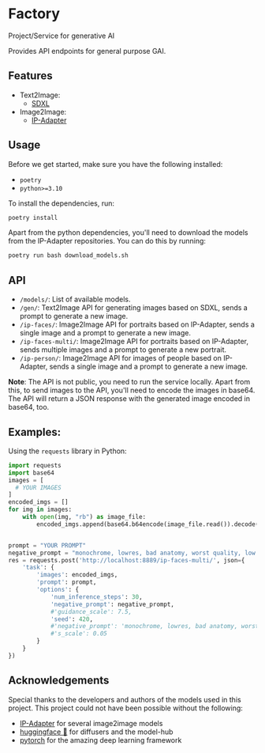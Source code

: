 # Factory
Project/Service for generative AI

Provides API endpoints for general purpose GAI.

## Features
- Text2Image:
  - [SDXL](https://huggingface.co/stabilityai/stable-diffusion-xl-base-1.0)
- Image2Image:
  - [IP-Adapter](https://huggingface.co/stabilityai/image-prompt-adapter)

## Usage
Before we get started, make sure you have the following installed:
- `poetry`
- `python>=3.10`

To install the dependencies, run:
```bash
poetry install
```
Apart from the python dependencies, you'll need to download the models from the IP-Adapter repositories.
You can do this by running:
```bash
poetry run bash download_models.sh
```

## API
- `/models/`: List of available models.
- `/gen/`: Text2Image API for generating images based on SDXL, sends a prompt to generate a new image.
- `/ip-faces/`: Image2Image API for portraits based on IP-Adapter, sends a single image and a prompt to generate a new image.
- `/ip-faces-multi/`: Image2Image API for portraits based on IP-Adapter, sends multiple images and a prompt to generate a new portrait.
- `/ip-person/`: Image2Image API for images of people based on IP-Adapter, sends a single image and a prompt to generate a new image.

**Note**: The API is not public, you need to run the service locally. Apart from this, to send images to the API, you'll need to encode the images in base64.
The API will return a JSON response with the generated image encoded in base64, too.

## Examples:
Using the `requests` library in Python:
```python
import requests
import base64
images = [
  # YOUR IMAGES
]
encoded_imgs = []
for img in images:
    with open(img, "rb") as image_file:
        encoded_imgs.append(base64.b64encode(image_file.read()).decode('ascii'))


prompt = "YOUR PROMPT"
negative_prompt = "monochrome, lowres, bad anatomy, worst quality, low quality, blurry"
res = requests.post('http://localhost:8889/ip-faces-multi/', json={
    'task': {
        'images': encoded_imgs,
        'prompt': prompt,
        'options': {
            'num_inference_steps': 30,
            'negative_prompt': negative_prompt,
            #'guidance_scale': 7.5,
            'seed': 420,
            #'negative_prompt': 'monochrome, lowres, bad anatomy, worst quality, low quality, blurry',
            #'s_scale': 0.05
        }
    }
})
```

## Acknowledgements
Special thanks to the developers and authors of the models used in this project.
This project could not have been possible without the following:
- [IP-Adapter](https://huggingface.co/h94/IP-Adapter/tree/main) for several image2image models
- [huggingface 🤗](https://huggingface.co/) for diffusers and the model-hub
- [pytorch](https://pytorch.org/) for the amazing deep learning framework
